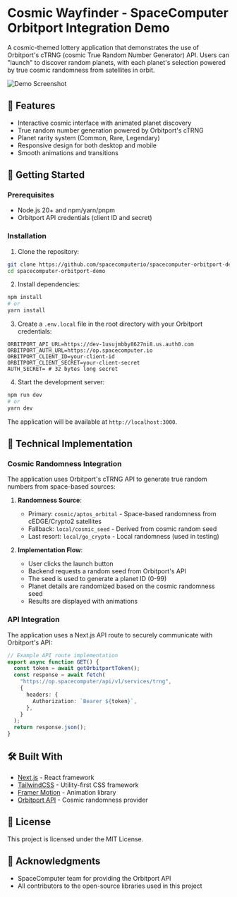 # Cosmic Wayfinder - SpaceComputer Orbitport Integration Demo

A cosmic-themed lottery application that demonstrates the use of Orbitport's cTRNG (cosmic True Random Number Generator) API. Users can "launch" to discover random planets, with each planet's selection powered by true cosmic randomness from satellites in orbit.

![Demo Screenshot](./public/demo.png)

## 🌌 Features

- Interactive cosmic interface with animated planet discovery
- True random number generation powered by Orbitport's cTRNG
- Planet rarity system (Common, Rare, Legendary)
- Responsive design for both desktop and mobile
- Smooth animations and transitions

## 🚀 Getting Started

### Prerequisites

- Node.js 20+ and npm/yarn/pnpm
- Orbitport API credentials (client ID and secret)

### Installation

1. Clone the repository:

```bash
git clone https://github.com/spacecomputerio/spacecomputer-orbitport-demo.git
cd spacecomputer-orbitport-demo
```

2. Install dependencies:

```bash
npm install
# or
yarn install
```

3. Create a `.env.local` file in the root directory with your Orbitport credentials:

```env
ORBITPORT_API_URL=https://dev-1usujmbby8627ni8.us.auth0.com
ORBITPORT_AUTH_URL=https://op.spacecomputer.io
ORBITPORT_CLIENT_ID=your-client-id
ORBITPORT_CLIENT_SECRET=your-client-secret
AUTH_SECRET= # 32 bytes long secret
```

4. Start the development server:

```bash
npm run dev
# or
yarn dev
```

The application will be available at `http://localhost:3000`.

## 🔧 Technical Implementation

### Cosmic Randomness Integration

The application uses Orbitport's cTRNG API to generate true random numbers from space-based sources:

1. **Randomness Source**:

   - Primary: `cosmic/aptos_orbital` - Space-based randomness from cEDGE/Crypto2 satellites
   - Fallback: `local/cosmic_seed` - Derived from cosmic random seed
   - Last resort: `local/go_crypto` - Local randomness (used in testing)

2. **Implementation Flow**:
   - User clicks the launch button
   - Backend requests a random seed from Orbitport's API
   - The seed is used to generate a planet ID (0-99)
   - Planet details are randomized based on the cosmic randomness seed
   - Results are displayed with animations

### API Integration

The application uses a Next.js API route to securely communicate with Orbitport's API:

```typescript
// Example API route implementation
export async function GET() {
  const token = await getOrbitportToken();
  const response = await fetch(
    "https://op.spacecomputer/api/v1/services/trng",
    {
      headers: {
        Authorization: `Bearer ${token}`,
      },
    }
  );
  return response.json();
}
```

## 🛠️ Built With

- [Next.js](https://nextjs.org/) - React framework
- [TailwindCSS](https://tailwindcss.com/) - Utility-first CSS framework
- [Framer Motion](https://www.framer.com/motion/) - Animation library
- [Orbitport API](https://op.spacecomputer.io/api) - Cosmic randomness provider

## 📝 License

This project is licensed under the MIT License.

## 🙏 Acknowledgments

- SpaceComputer team for providing the Orbitport API
- All contributors to the open-source libraries used in this project
